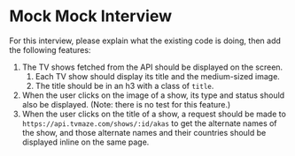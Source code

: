 # Mock Mock Interview

For this interview, please explain what the existing code is doing, then add the following features:

1. The TV shows fetched from the API should be displayed on the screen.
    1. Each TV show should display its title and the medium-sized image.
    1. The title should be in an h3 with a class of `title`.
2. When the user clicks on the image of a show, its type and status should also be displayed. (Note: there is no test for this feature.)
3. When the user clicks on the title of a show, a request should be made to `https://api.tvmaze.com/shows/:id/akas` to get the alternate names of the show, and those alternate names and their countries should be displayed inline on the same page.
